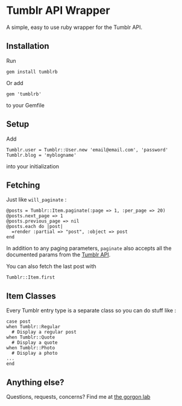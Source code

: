 Tumblr API Wrapper
====================

A simple, easy to use ruby wrapper for the Tumblr API. 

Installation
------------

Run 

    gem install tumblrb

Or add

    gem 'tumblrb'
    
to your Gemfile

Setup
------------

Add

    Tumblr.user = Tumblr::User.new 'email@email.com', 'password'
    Tumblr.blog = 'myblogname'

into your initialization

Fetching 
------------

Just like `will_paginate` :

    @posts = Tumblr::Item.paginate(:page => 1, :per_page => 20)
    @posts.next_page => 1
    @posts.previous_page => nil
    @posts.each do |post|
      =render :partial => "post", :object => post
    end

In addition to any paging parameters, `paginate` also accepts all the documented params from the [Tumblr API](http://www.tumblr.com/docs/en/api).

You can also fetch the last post with

    Tumblr::Item.first
  
Item Classes
------------

Every Tumblr entry type is a separate class so you can do stuff like :

    case post
    when Tumblr::Regular
      # Display a regular post
    when Tumblr::Quote
      # Display a quote
    when Tumblr::Photo
      # Display a photo
    ...
    end

Anything else?
------------

Questions, requests, concerns? Find me at [the gorgon lab](http://www.thegorgonlab.com)